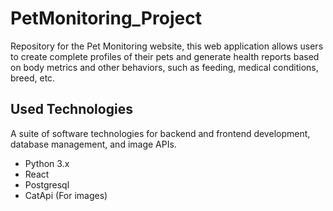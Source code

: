 # PetMonitoring_Project
Repository for the Pet Monitoring website, this web application allows users to create complete profiles of their pets and generate health reports based on body metrics and other behaviors, such as feeding, medical conditions, breed, etc.
## Used Technologies
A suite of software technologies for backend and frontend development, database management, and image APIs.
- Python 3.x
- React
- Postgresql
- CatApi (For images)